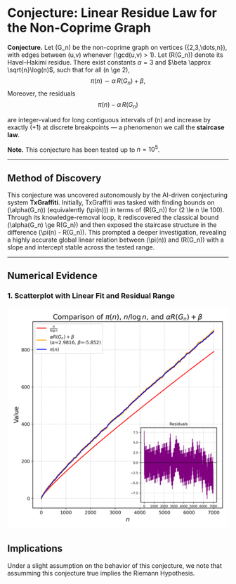# Conjecture: Linear Residue Law for the Non-Coprime Graph

**Conjecture.**
Let \(G_n\) be the non-coprime graph on vertices \(\{2,3,\dots,n\}\), with edges between \(u,v\) whenever \(\gcd(u,v) > 1\).
Let \(R(G_n)\) denote its Havel–Hakimi residue. There exist constants
$\alpha = 3$ and $\beta \approx \sqrt{n}\log(n)$, such that for all \(n \ge 2\),
$$
\pi(n) \sim \alpha\,R(G_n) + \beta,
$$
Moreover, the residuals
$$
\pi(n) - \alpha\,R(G_n)
$$

are integer-valued for long contiguous intervals of \(n\) and increase by exactly \(+1\) at discrete breakpoints — a phenomenon we call the **staircase law**.

**Note.** This conjecture has been tested up to $n=10^5$.

---

## Method of Discovery

This conjecture was uncovered autonomously by the AI-driven conjecturing system **TxGraffiti**.
Initially, TxGraffiti was tasked with finding bounds on \(\alpha(G_n)\) (equivalently \(\pi(n)\)) in terms of \(R(G_n)\) for \(2 \le n \le 100\).
Through its knowledge-removal loop, it rediscovered the classical bound \(\alpha(G_n) \ge R(G_n)\) and then exposed the staircase structure in the difference \(\pi(n) - R(G_n)\).
This prompted a deeper investigation, revealing a highly accurate global linear relation between \(\pi(n)\) and \(R(G_n)\) with a slope and intercept stable across the tested range.

---

## Numerical Evidence

### 1. Scatterplot with Linear Fit and Residual Range

![pi_vs_residue_fit](pi_vs_residue_with_inset.png)

## Implications

Under a slight assumption on the behavior of this conjecture, we note that assumming this conjecture true implies the Riemann Hypothesis.
